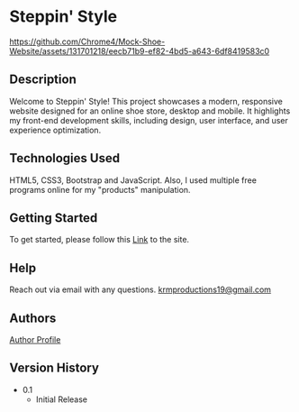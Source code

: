 # Steppin' Style


https://github.com/Chrome4/Mock-Shoe-Website/assets/131701218/eecb71b9-ef82-4bd5-a643-6df8419583c0


## Description

Welcome to Steppin' Style! This project showcases a modern, responsive website designed for an online shoe store, desktop and mobile. 
It highlights my front-end development skills, including design, user interface, and user experience optimization.

## Technologies Used

HTML5, CSS3, Bootstrap and JavaScript. Also, I used multiple free programs online for my "products" manipulation.

## Getting Started

To get started, please follow this [Link](https://chrome4.github.io/Mock-Shoe-Website/) to the site. 

## Help

Reach out via email with any questions. 
krmproductions19@gmail.com

## Authors

[Author Profile](https://github.com/Chrome4)

## Version History

* 0.1
    * Initial Release

